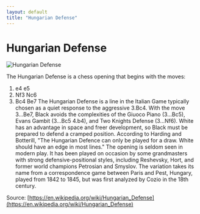 ```yaml
---
layout: default
title: "Hungarian Defense"
---
```


# Hungarian Defense

![Hungarian Defense](https://www.thechesswebsite.com/wp-content/uploads/2024/02/Captura-de-ecra-2024-02-01-as-17.43.34.webp)

The Hungarian Defense is a chess opening that begins with the moves:

1. e4 e5
2. Nf3 Nc6
3. Bc4 Be7
The Hungarian Defense is a line in the Italian Game typically chosen as a quiet response to the aggressive 3.Bc4. With the move 3...Be7, Black avoids the complexities of the Giuoco Piano (3...Bc5), Evans Gambit (3...Bc5 4.b4), and Two Knights Defense (3...Nf6). 
White has an advantage in space and freer development, so Black must be prepared to defend a cramped position. According to Harding and Botterill, "The Hungarian Defence can only be played for a draw. White should have an edge in most lines."
The opening is seldom seen in modern play. It has been played on occasion by some grandmasters with strong defensive-positional styles, including Reshevsky, Hort, and former world champions Petrosian and Smyslov.
The variation takes its name from a correspondence game between Paris and Pest, Hungary, played from 1842 to 1845, but was first analyzed by Cozio in the 18th century.

Source: [https://en.wikipedia.org/wiki/Hungarian_Defense](https://en.wikipedia.org/wiki/Hungarian_Defense)
